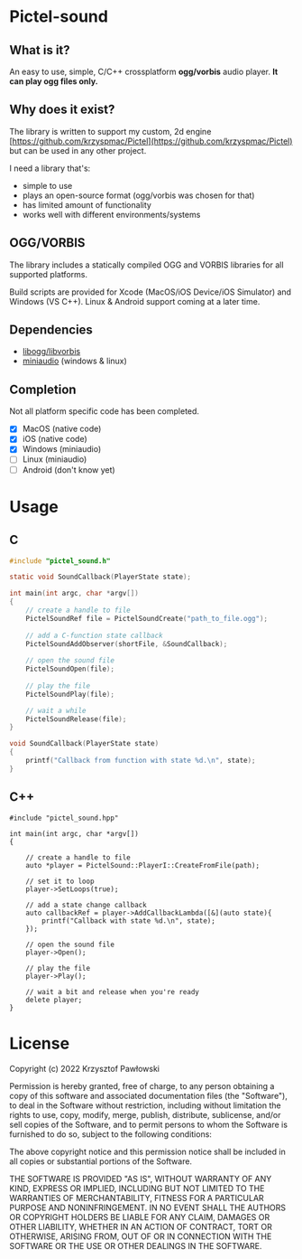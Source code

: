 Pictel-sound
============

What is it?
-----------

An easy to use, simple, C/C++ crossplatform __ogg/vorbis__ audio player.
__It can play ogg files only.__

Why does it exist?
------------------

The library is written to support my custom, 2d engine
[https://github.com/krzyspmac/Pictel](https://github.com/krzyspmac/Pictel) but can be
used in any other project.

I need a library that's:

- simple to use
- plays an open-source format (ogg/vorbis was chosen for that)
- has limited amount of functionality
- works well with different environments/systems

OGG/VORBIS
----------

The library includes a statically compiled OGG and VORBIS libraries for all
supported platforms. 

Build scripts are provided for Xcode (MacOS/iOS Device/iOS Simulator) and Windows (VS C++).
Linux & Android support coming at a later time.

Dependencies
------------

- [libogg/libvorbis](https://xiph.org/ogg)
- [miniaudio](https://github.com/mackron/miniaudio) (windows & linux)

Completion
----------

Not all platform specific code has been completed.

- [x] MacOS (native code)
- [x] iOS (native code)
- [x] Windows (miniaudio)
- [ ] Linux (miniaudio)
- [ ] Android (don't know yet)

Usage
=======

C
-
```c
#include "pictel_sound.h"

static void SoundCallback(PlayerState state);

int main(int argc, char *argv[])
{
    // create a handle to file
    PictelSoundRef file = PictelSoundCreate("path_to_file.ogg");
   
    // add a C-function state callback
    PictelSoundAddObserver(shortFile, &SoundCallback);
   
    // open the sound file
    PictelSoundOpen(file);				
   
    // play the file
    PictelSoundPlay(file);

    // wait a while
    PictelSoundRelease(file);
}

void SoundCallback(PlayerState state)
{
    printf("Callback from function with state %d.\n", state);
}
```

C++
-

```c_cpp
#include "pictel_sound.hpp"

int main(int argc, char *argv[])
{

    // create a handle to file
    auto *player = PictelSound::PlayerI::CreateFromFile(path);
    
    // set it to loop
    player->SetLoops(true);
    
    // add a state change callback
    auto callbackRef = player->AddCallbackLambda([&](auto state){
        printf("Callback with state %d.\n", state);
    });
    
    // open the sound file
    player->Open();
    
    // play the file
    player->Play();

    // wait a bit and release when you're ready   
    delete player;
}

```

License
=======

Copyright (c) 2022 Krzysztof Pawłowski

Permission is hereby granted, free of charge, to any person obtaining a copy
of this software and associated documentation files (the "Software"), to deal
in the Software without restriction, including without limitation the rights
to use, copy, modify, merge, publish, distribute, sublicense, and/or sell
copies of the Software, and to permit persons to whom the Software is
furnished to do so, subject to the following conditions:

The above copyright notice and this permission notice shall be included in all
copies or substantial portions of the Software.

THE SOFTWARE IS PROVIDED "AS IS", WITHOUT WARRANTY OF ANY KIND, EXPRESS OR
IMPLIED, INCLUDING BUT NOT LIMITED TO THE WARRANTIES OF MERCHANTABILITY,
FITNESS FOR A PARTICULAR PURPOSE AND NONINFRINGEMENT. IN NO EVENT SHALL THE
AUTHORS OR COPYRIGHT HOLDERS BE LIABLE FOR ANY CLAIM, DAMAGES OR OTHER
LIABILITY, WHETHER IN AN ACTION OF CONTRACT, TORT OR OTHERWISE, ARISING FROM,
OUT OF OR IN CONNECTION WITH THE SOFTWARE OR THE USE OR OTHER DEALINGS IN THE
SOFTWARE.
